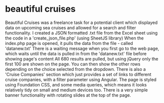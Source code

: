 # beautiful cruises

Beautiful Cruises was a freelance task for a potential client which displayed data on upcoming sea cruises and allowed for a  search and filter functionality.
I created a JSON formatted .txt file from the Excel sheet using the code in a 'create_json_file.php' (using SheetJS library) 
 When the index.php page is opened, it pulls the data from the file - called 'datanew.txt' 
There is a waiting message when you first go to the web page, which waits until the data is pulled in from the 'datanew.txt' file before showing page's content
All 680 results are pulled, but using jQuery only the first 100 are shown on the page. 
You can then show the other rows depending on the choice selected from the dropdown. 
There is also a 'Cruise Companies' section which just provides a set of links to different cruise companies, with a filter parameter using Angular.
The page is styled using Foundation CSS, and some media queries, which means it looks relatively tidy on small and medium devices too. 
There is a very simple banner functionality with rotating slides at the top of the page.
